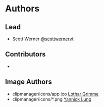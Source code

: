 # Authors

## Lead
* Scott Werner [@scottwernervt](<https://github.com/scottwernervt>)

## Contributors
* <contributor-name-here>

## Image Authors
* clipmanager/icons/app.ico [Lothar Grimme](http://www.grafixport.org/)
* clipmanager/icons/*.png [Yannick Lung](http://www.yanlu.de/Yanlu/Freecns.html)
